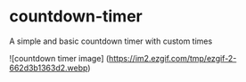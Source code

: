 # countdown-timer
A simple and basic countdown timer with custom times

![countdown timer image]
(https://im2.ezgif.com/tmp/ezgif-2-662d3b1363d2.webp)
